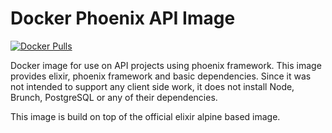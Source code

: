 # Docker Phoenix API Image
[![Docker Pulls](https://img.shields.io/docker/pulls/mashape/kong.svg)](https://hub.docker.com/r/ronualdo/phoenix-api/)

Docker image for use on API projects using phoenix framework. This image provides elixir,
phoenix framework and basic dependencies. Since it was not intended to support any
client side work, it does not install Node, Brunch, PostgreSQL or any of their dependencies.

This image is build on top of the official elixir alpine based image.
